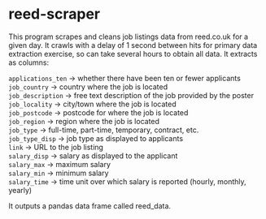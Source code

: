 # reed-scraper
This program scrapes and cleans job listings data from reed.co.uk for a given day. It crawls with a delay of 1 second between hits for primary data extraction exercise, so can take several hours to obtain all data. It extracts as columns: 

```applications_ten``` -> whether there have been ten or fewer applicants  
```job_country``` -> country where the job is located  
```job_description``` -> free text description of the job provided by the poster  
```job_locality``` -> city/town where the job is located  
```job_postcode``` -> postcode for where the job is located  
```job_region``` -> region where the job is located  
```job_type``` -> full-time, part-time, temporary, contract, etc.  
```job_type_disp``` -> job type as displayed to applicants  
```link``` -> URL to the job listing  
```salary_disp``` -> salary as displayed to the applicant  
```salary_max``` -> maximum salary  
```salary_min``` -> minimum salary  
```salary_time``` -> time unit over which salary is reported (hourly, monthly, yearly)  

It outputs a pandas data frame called reed_data.

